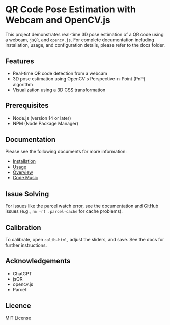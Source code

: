 # QR Code Pose Estimation with Webcam and OpenCV.js

This project demonstrates real-time 3D pose estimation of a QR code using a webcam, `jsQR`, and `opencv.js`. For complete documentation including installation, usage, and configuration details, please refer to the docs folder.

## Features
- Real-time QR code detection from a webcam
- 3D pose estimation using OpenCV's Perspective-n-Point (PnP) algorithm
- Visualization using a 3D CSS transformation

## Prerequisites
- Node.js (version 14 or later)
- NPM (Node Package Manager)

## Documentation
Please see the following documents for more information:
- [Installation](./docs/installation.md)
- [Usage](./docs/usage.md)
- [Overview](./docs/overview.md)
- [Code Music](./CodeMusic.md)

## Issue Solving
For issues like the parcel watch error, see the documentation and GitHub issues (e.g., `rm -rf .parcel-cache` for cache problems).

## Calibration
To calibrate, open `calib.html`, adjust the sliders, and save. See the docs for further instructions.

## Acknowledgements

* ChatGPT
* jsQR
* opencv.js
* Parcel

## Licence
MIT License

